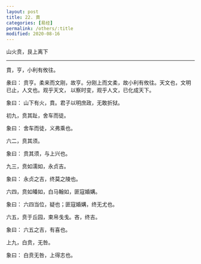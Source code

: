 ```yaml
---
layout: post
title: 22. 賁
categories: [易经]
permalink: /others/:title
modified: 2020-08-16
---
```


山火贲，艮上离下

---

賁，亨，小利有攸往。

彖曰： 贲亨。柔来而文刚，故亨。分刚上而文柔，故小利有攸往。天文也，文明已止，人文也。观乎天文，
以察时变，观乎人文，已化成天下。

象曰： 山下有火，賁。君子以明庶政，无敢折狱。

初九，贲其趾，舍车而徒。

象曰： 舍车而徒，义弗乘也。

六二，贲其须。

象曰： 贲其须，与上兴也。

九三，贲如濡如，永贞吉。

象曰： 永贞之吉，终莫之陵也。

六四，贲如皤如，白马翰如，匪寇婚媾。

象曰： 六四当位，疑也；匪寇婚媾，终无尤也。

六五，贲于丘园，束帛戋戋。吝，终吉。

象曰： 六五之吉，有喜也。

上九，白贲，无咎。

象曰： 白贲无咎，上得志也。
